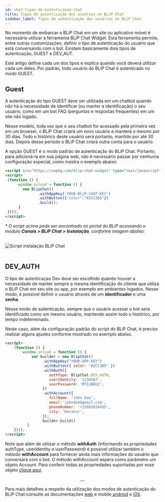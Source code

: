 ```yaml
---
id: chat-tipos-de-autenticacao-chat
title: Tipos de autenticação dos usuários no BLiP Chat
sidebar_label: Tipos de autenticação dos usuários no BLiP Chat
---
```


No momento de embarcar o BLiP Chat em um site ou aplicativo móvel é necessário utilizar a ferramenta BLiP Chat Widget. Esta ferramenta permite, entre outras customizações, definir o tipo de autenticação do usuário que está conversando com o bot. Existem basicamente dois tipos de autenticação, GUEST e DEV_AUT.

Este artigo define cada um dos tipos e explica quando você deverá utilizar cada um deles. Por padrão, todo usuário do BLiP Chat é autenticado no modo GUEST.

## Guest

A autenticação do tipo GUEST deve ser utilizada em um chatbot quando não há a necessidade de identificar (ou manter a identificação) o seu usuário, como em um bot FAQ (perguntas e respostas frequentes) em um site não logado.

Nesse modelo, toda vez que o seu chatbot for acessado pela primeira vez em um browser, o BLiP Chat criará um novo usuário e manterá o mesmo por 30 dias. Todo o histórico deste usuário será portanto, mantido por até 30 dias. Depois desse período o BLiP Chat criará outra conta para o usuário.

A opção GUEST é o modo padrão de autenticação do BLiP Chat. Portanto, para adicioná-la em sua página web, não é necessário passar por nenhuma configuração especial, como mostra o exemplo abaixo:

```html
<script src="https://unpkg.com/blip-chat-widget" type="text/javascript"></script>
<script>
 (function () {
      window.onload = function () {
        new BlipChat()
               .withAppKey('YOUR-BLiP-CHAT-KEY')
               .withButton({"color":"#2CC3D5"})
               .build();
      }
 })();
</script>
```
*\* O script acima pode ser encontrado no portal do BLiP acessando o módulo **Canais > BLiP Chat > Instalação**, conforme imagem abaixo:*

<br>![Script instalação BLiP Chat](/img/channels/blip-chat/chat-tipos-de-autenticacao-chat-1.png)<br><br>

## DEV_AUTH
O tipo de autenticaçao Dev deve ser escolhido quando houver a necessidade de manter sempre a mesma identificação do cliente que utiliza o BLiP Chat em seu site ou app, por exemplo em ambientes logados. Nesse modo, é possível definir o usuário através de um **identificador** e uma **senha**.

Nesse modo de autenticação, sempre que o usuário acessar o bot será identificado como um mesmo usuário, mantendo assim todo o histórico, por tempo indeterminado.

Neste caso, além da configuração padrão do script do BLiP Chat, é preciso realizar alguns ajustes conforme mostrado no exemplo abaixo.

```html
<script>
    (function () {
        window.onload = function () {
            var builder = new BlipChat()
                 .withAppKey("YOUR-APP-KEY")
                 .withButton({ color: "#2CC3D5" })
                 .withAuth({
                    authType: BlipChat.DEV_AUTH,
                    userIdentity: '1234567',
                    userPassword: 'MTIzNDU2',
                 })
                 .withAccount({
                    fullName: 'John Doe',
                    email:'johndoe@gmail.com',
                    phoneNumber: '+15055034455',
                    city: 'Decatur',
                 });
                 builder.build()
          }
    })();
</script>
```

Note que além de utilizar o método **withAuth** (informando as propriedades authType, userIdentity e userPassword) é possível utilizar também o método **withAccount** para fornecer ainda mais informações do usuário que conversará com o bot. O método withAccount espera como parâmetro um objeto Account. Para conferir todas as propriedades suportadas por esse objeto [clique aqui](https://limeprotocol.org/resources.html#account).

**<p align="center">...</p>**

Para mais detalhes a respeito da utilização dos modos de autenticação do BLiP Chat consulte as documentações [web](https://github.com/takenet/blip-chat-widget) e mobile[ android](https://github.com/takenet/blip-chat-android) e [iOS](https://github.com/takenet/blip-chat-ios).
